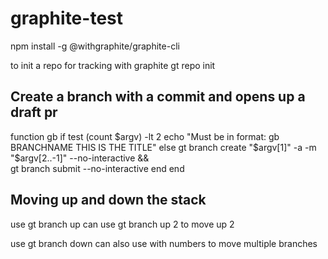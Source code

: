 # graphite-test

npm install -g @withgraphite/graphite-cli

to init a repo for tracking with graphite
gt repo init

## Create a branch with a commit and opens up a draft pr

function gb
  if test (count $argv) -lt 2
    echo "Must be in format: gb BRANCHNAME THIS IS THE TITLE"
  else
    gt branch create "$argv[1]" -a -m "$argv[2..-1]" --no-interactive && \
    gt branch submit --no-interactive
  end
end

## Moving up and down the stack

use gt branch up 
can use gt branch up 2 to move up 2

use gt branch down
can also use with numbers to move multiple branches
